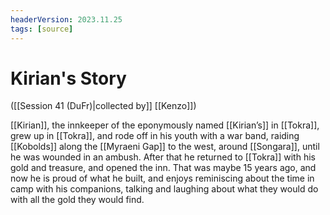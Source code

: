 ```yaml
---
headerVersion: 2023.11.25
tags: [source]
---
```

# Kirian's Story
([[Session 41 (DuFr)|collected by]] [[Kenzo]])

[[Kirian]], the innkeeper of the eponymously named [[Kirian’s]] in [[Tokra]], grew up in [[Tokra]], and rode off in his youth with a war band, raiding [[Kobolds]] along the [[Myraeni Gap]] to the west, around [[Songara]], until he was wounded in an ambush. After that he returned to [[Tokra]] with his gold and treasure, and opened the inn. That was maybe 15 years ago, and now he is proud of what he built, and enjoys reminiscing about the time in camp with his companions, talking and laughing about what they would do with all the gold they would find. 